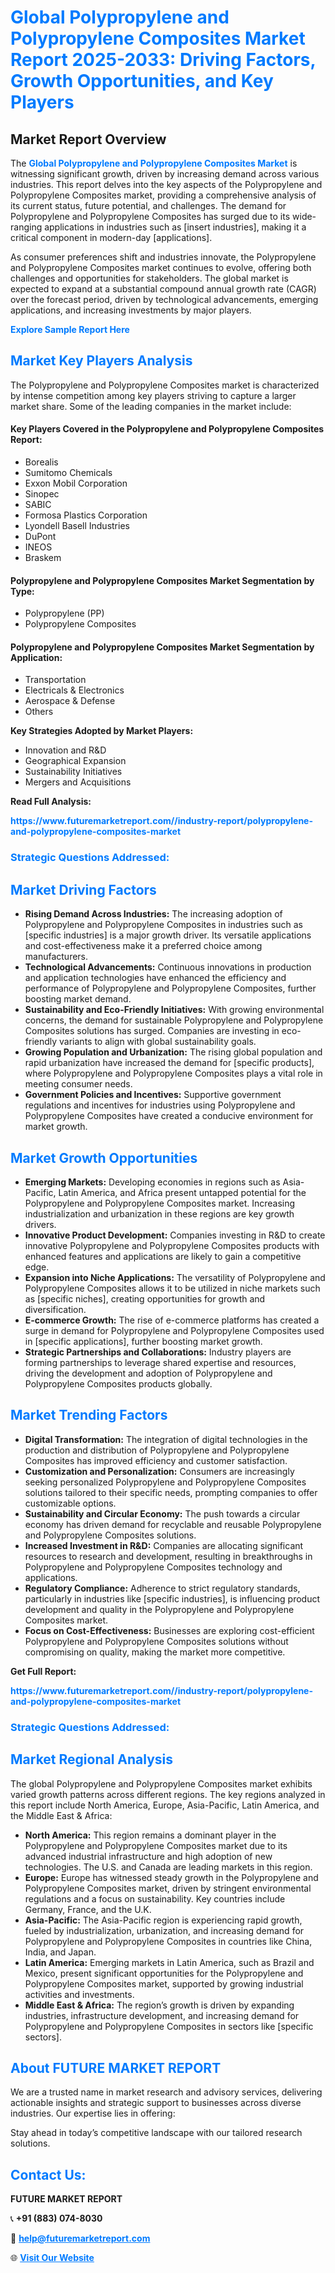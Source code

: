 <h1 style="color: #007BFF;">Global Polypropylene and Polypropylene Composites Market Report 2025-2033: Driving Factors, Growth Opportunities, and Key Players</h1>

<section id="overview">
<h2>Market Report Overview</h2>
<p>The <a href="https://www.futuremarketreport.com//industry-report/polypropylene-and-polypropylene-composites-market" style="color: #007BFF; text-decoration: none;"><strong>Global Polypropylene and Polypropylene Composites Market</strong></a> is witnessing significant growth, driven by increasing demand across various industries. This report delves into the key aspects of the Polypropylene and Polypropylene Composites market, providing a comprehensive analysis of its current status, future potential, and challenges. The demand for Polypropylene and Polypropylene Composites has surged due to its wide-ranging applications in industries such as [insert industries], making it a critical component in modern-day [applications].</p>
<p>As consumer preferences shift and industries innovate, the Polypropylene and Polypropylene Composites market continues to evolve, offering both challenges and opportunities for stakeholders. The global market is expected to expand at a substantial compound annual growth rate (CAGR) over the forecast period, driven by technological advancements, emerging applications, and increasing investments by major players.</p>
</section>

<section id="overview">
<p><a href="https://www.futuremarketreport.com//request-sample/reportId=59684" style="color: #007BFF; text-decoration: none;"><strong>Explore Sample Report Here</strong></a></p>
</section>

<section id="key-players">
<h2 style="color: #007BFF;">Market Key Players Analysis</h2>
<p>The Polypropylene and Polypropylene Composites market is characterized by intense competition among key players striving to capture a larger market share. Some of the leading companies in the market include:</p>
<h4>Key Players Covered in the Polypropylene and Polypropylene Composites Report:</h4>
<ul><li>Borealis</li><li>Sumitomo Chemicals</li><li>Exxon Mobil Corporation</li><li>Sinopec</li><li>SABIC</li><li>Formosa Plastics Corporation</li><li>Lyondell Basell Industries</li><li>DuPont</li><li>INEOS</li><li>Braskem</li></ul>
<h4>Polypropylene and Polypropylene Composites Market Segmentation by Type:</h4>
<ul><li>Polypropylene (PP)</li><li>Polypropylene Composites</li></ul>

<h4>Polypropylene and Polypropylene Composites Market Segmentation by Application:</h4>
<ul><li>Transportation</li><li>Electricals &amp; Electronics</li><li>Aerospace &amp; Defense</li><li>Others</li></ul>
<p><strong>Key Strategies Adopted by Market Players:</strong></p>
<ul>
<li>Innovation and R&D</li>
<li>Geographical Expansion</li>
<li>Sustainability Initiatives</li>
<li>Mergers and Acquisitions</li>
</ul>
</section>

<section>
<p><strong>Read Full Analysis: </strong></p><a href="https://www.futuremarketreport.com//industry-report/polypropylene-and-polypropylene-composites-market" style="color: #007BFF; text-decoration: none;"><strong>https://www.futuremarketreport.com//industry-report/polypropylene-and-polypropylene-composites-market</strong></a>
<h3 style="color: #007BFF;">Strategic Questions Addressed:</h3>
</section>

<section id="driving-factors">
<h2 style="color: #007BFF;">Market Driving Factors</h2>
<ul>
<li><strong>Rising Demand Across Industries:</strong> The increasing adoption of Polypropylene and Polypropylene Composites in industries such as [specific industries] is a major growth driver. Its versatile applications and cost-effectiveness make it a preferred choice among manufacturers.</li>
<li><strong>Technological Advancements:</strong> Continuous innovations in production and application technologies have enhanced the efficiency and performance of Polypropylene and Polypropylene Composites, further boosting market demand.</li>
<li><strong>Sustainability and Eco-Friendly Initiatives:</strong> With growing environmental concerns, the demand for sustainable Polypropylene and Polypropylene Composites solutions has surged. Companies are investing in eco-friendly variants to align with global sustainability goals.</li>
<li><strong>Growing Population and Urbanization:</strong> The rising global population and rapid urbanization have increased the demand for [specific products], where Polypropylene and Polypropylene Composites plays a vital role in meeting consumer needs.</li>
<li><strong>Government Policies and Incentives:</strong> Supportive government regulations and incentives for industries using Polypropylene and Polypropylene Composites have created a conducive environment for market growth.</li>
</ul>
</section>

<section id="growth-opportunities">
<h2 style="color: #007BFF;">Market Growth Opportunities</h2>
<ul>
<li><strong>Emerging Markets:</strong> Developing economies in regions such as Asia-Pacific, Latin America, and Africa present untapped potential for the Polypropylene and Polypropylene Composites market. Increasing industrialization and urbanization in these regions are key growth drivers.</li>
<li><strong>Innovative Product Development:</strong> Companies investing in R&D to create innovative Polypropylene and Polypropylene Composites products with enhanced features and applications are likely to gain a competitive edge.</li>
<li><strong>Expansion into Niche Applications:</strong> The versatility of Polypropylene and Polypropylene Composites allows it to be utilized in niche markets such as [specific niches], creating opportunities for growth and diversification.</li>
<li><strong>E-commerce Growth:</strong> The rise of e-commerce platforms has created a surge in demand for Polypropylene and Polypropylene Composites used in [specific applications], further boosting market growth.</li>
<li><strong>Strategic Partnerships and Collaborations:</strong> Industry players are forming partnerships to leverage shared expertise and resources, driving the development and adoption of Polypropylene and Polypropylene Composites products globally.</li>
</ul>
</section>

<section id="trending-factors">
<h2 style="color: #007BFF;">Market Trending Factors</h2>
<ul>
<li><strong>Digital Transformation:</strong> The integration of digital technologies in the production and distribution of Polypropylene and Polypropylene Composites has improved efficiency and customer satisfaction.</li>
<li><strong>Customization and Personalization:</strong> Consumers are increasingly seeking personalized Polypropylene and Polypropylene Composites solutions tailored to their specific needs, prompting companies to offer customizable options.</li>
<li><strong>Sustainability and Circular Economy:</strong> The push towards a circular economy has driven demand for recyclable and reusable Polypropylene and Polypropylene Composites solutions.</li>
<li><strong>Increased Investment in R&D:</strong> Companies are allocating significant resources to research and development, resulting in breakthroughs in Polypropylene and Polypropylene Composites technology and applications.</li>
<li><strong>Regulatory Compliance:</strong> Adherence to strict regulatory standards, particularly in industries like [specific industries], is influencing product development and quality in the Polypropylene and Polypropylene Composites market.</li>
<li><strong>Focus on Cost-Effectiveness:</strong> Businesses are exploring cost-efficient Polypropylene and Polypropylene Composites solutions without compromising on quality, making the market more competitive.</li>
</ul>
</section>

<section>
<p><strong>Get Full Report: </strong></p><a href="https://www.futuremarketreport.com//industry-report/polypropylene-and-polypropylene-composites-market" style="color: #007BFF; text-decoration: none;"><strong>https://www.futuremarketreport.com//industry-report/polypropylene-and-polypropylene-composites-market</strong></a>
<h3 style="color: #007BFF;">Strategic Questions Addressed:</h3>
</section>


<section id="regional-analysis">
<h2 style="color: #007BFF;">Market Regional Analysis</h2>
<p>The global Polypropylene and Polypropylene Composites market exhibits varied growth patterns across different regions. The key regions analyzed in this report include North America, Europe, Asia-Pacific, Latin America, and the Middle East & Africa:</p>
<ul>
<li><strong>North America:</strong> This region remains a dominant player in the Polypropylene and Polypropylene Composites market due to its advanced industrial infrastructure and high adoption of new technologies. The U.S. and Canada are leading markets in this region.</li>
<li><strong>Europe:</strong> Europe has witnessed steady growth in the Polypropylene and Polypropylene Composites market, driven by stringent environmental regulations and a focus on sustainability. Key countries include Germany, France, and the U.K.</li>
<li><strong>Asia-Pacific:</strong> The Asia-Pacific region is experiencing rapid growth, fueled by industrialization, urbanization, and increasing demand for Polypropylene and Polypropylene Composites in countries like China, India, and Japan.</li>
<li><strong>Latin America:</strong> Emerging markets in Latin America, such as Brazil and Mexico, present significant opportunities for the Polypropylene and Polypropylene Composites market, supported by growing industrial activities and investments.</li>
<li><strong>Middle East & Africa:</strong> The region’s growth is driven by expanding industries, infrastructure development, and increasing demand for Polypropylene and Polypropylene Composites in sectors like [specific sectors].</li>
</ul>
</section>

<footer>
<h2 style="color: #007BFF;">About FUTURE MARKET REPORT</h2>
<p>We are a trusted name in market research and advisory services, delivering actionable insights and strategic support to businesses across diverse industries. Our expertise lies in offering:</p>

<p>Stay ahead in today’s competitive landscape with our tailored research solutions.</p>

<h2 style="color: #007BFF;">Contact Us:</h2>
<p><strong>FUTURE MARKET REPORT</strong></p>
<p>📞 <strong>+91 (883) 074-8030</strong></p>
<p>📧 <strong><a href="mailto:help@futuremarketreport.com" style="color: #007BFF;">help@futuremarketreport.com</a></strong></p>
<p>🌐 <strong><a href="https://www.futuremarketreport.com/" style="color: #007BFF;">Visit Our Website</a></strong></p>
</footer>